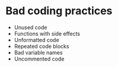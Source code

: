 Bad coding practices
=========
* Unused code
* Functions with side effects
* Unformatted code
* Repeated code blocks
* Bad variable names
* Uncommented code